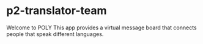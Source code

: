 # p2-translator-team
Welcome to POLY
This app provides a virtual message board that connects people that speak different languages.